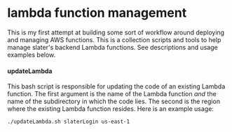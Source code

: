 lambda function management
==========================

This is my first attempt at building some sort of workflow around deploying
and managing AWS functions. This is a collection scripts and tools to help
manage slater's backend Lambda functions. See descriptions and usage examples
below.

#### updateLambda

This bash script is responsible for updating the code of an existing Lambda
function. The first argument is the name of the Lambda function *and* the
name of the subdirectory in which the code lies. The second is the region
where the existing Lambda function resides. Here is an example usage:

```
./updateLambda.sh slaterLogin us-east-1
```
